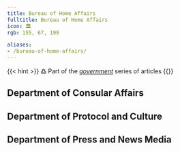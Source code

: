```yaml
---
title: Bureau of Home Affairs
fulltitle: Bureau of Home Affairs
icon: 🏛️
rgb: 155, 67, 199

aliases:
- /bureau-of-home-affairs/
---
```

{{< hint >}}
߷ Part of the *[government](/government/)* series of articles
{{</hint>}}

## Department of Consular Affairs
## Department of Protocol and Culture
## Department of Press and News Media